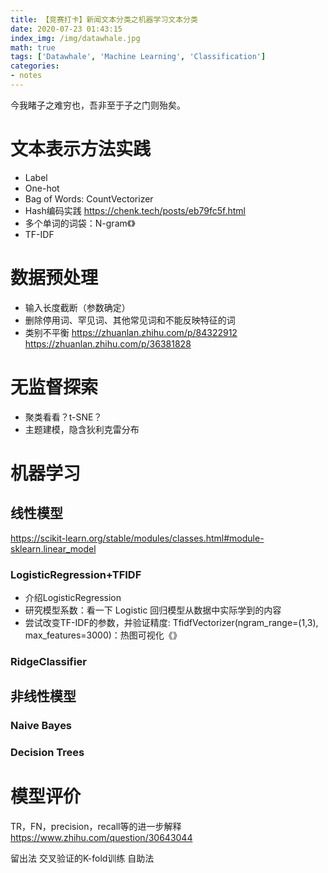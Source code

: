 ```yaml
---
title: 【竞赛打卡】新闻文本分类之机器学习文本分类
date: 2020-07-23 01:43:15
index_img: /img/datawhale.jpg
math: true
tags: ['Datawhale', 'Machine Learning', 'Classification']
categories: 
- notes
---
```

今我睹子之难穷也，吾非至于子之门则殆矣。
<!--more--->

# 文本表示方法实践
- Label
- One-hot
- Bag of Words: CountVectorizer
- Hash编码实践
https://chenk.tech/posts/eb79fc5f.html
- 多个单词的词袋：N-gram《》
- TF-IDF

# 数据预处理
- 输入长度截断（参数确定）
- 删除停用词、罕见词、其他常见词和不能反映特征的词
- 类别不平衡
https://zhuanlan.zhihu.com/p/84322912
https://zhuanlan.zhihu.com/p/36381828

# 无监督探索
- 聚类看看？t-SNE？
- 主题建模，隐含狄利克雷分布

# 机器学习

## 线性模型
https://scikit-learn.org/stable/modules/classes.html#module-sklearn.linear_model

### LogisticRegression+TFIDF
- 介绍LogisticRegression
- 研究模型系数：看一下 Logistic 回归模型从数据中实际学到的内容
- 尝试改变TF-IDF的参数，并验证精度: TfidfVectorizer(ngram_range=(1,3), max_features=3000)：热图可视化《》
### RidgeClassifier

## 非线性模型

### Naive Bayes
### Decision Trees

# 模型评价
TR，FN，precision，recall等的进一步解释
https://www.zhihu.com/question/30643044

留出法
交叉验证的K-fold训练
自助法
